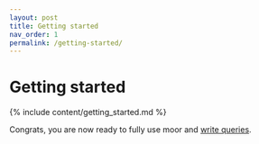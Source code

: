 ```yaml
---
layout: post
title: Getting started
nav_order: 1
permalink: /getting-started/
---
```


# Getting started
{% include content/getting_started.md %}

Congrats, you are now ready to fully use moor and [write queries]({{site.url}}/writing-queries/).